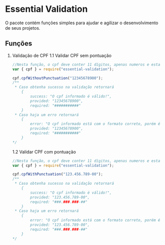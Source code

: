 # Essential Validation

O pacote contém funções simples para ajudar e agilizar o desenvolvimento de seus projetos.

## Funções

1. Validação de CPF
   1.1 Validar CPF sem pontuação

   ```js
   //Nesta função, o cpf deve conter 11 dígitos, apenas numeros e estar de acordo com o algorítimo padrão do CPF.
   var { cpf } = require("essential-validation");

   cpf.cpfWithoutPunctuation("12345678900");
   /**
    * Caso obtenha sucesso na validação retornará
       {
           success: "O cpf informado é válido!",
           provided: "12345678900",
           required: "###########"
       }
    * Caso haja um erro retornará
       {
           error: "O cpf informado está com o formato correto, porém é inválido!",
           provided: "12345678900",
           required: "###########"
       }
   */
   ```

   1.2 Validar CPF com pontuação

   ```js
   //Nesta função, o cpf deve conter 11 dígitos, apenas numeros e estar de acordo com o algorítimo padrão do CPF.
   var { cpf } = require("essential-validation");

   cpf.cpfWithPunctuation("123.456.789-00");
   /**
    * Caso obtenha sucesso na validação retornará
       {
           success: "O cpf informado é válido!",
           provided: "123.456.789-00",
           required: "###.###.###-##"
       }
    * Caso haja um erro retornará
       {
           error: "O cpf informado está com o formato correto, porém é inválido!",
           provided: "123.456.789-00",
           required: "###.###.###-##"
       }
   */
   ```
